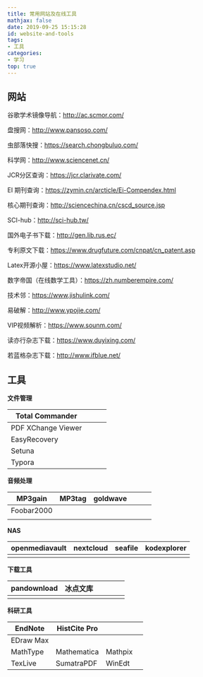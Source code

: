 ```yaml
---
title: 常用网站及在线工具
mathjax: false
date: 2019-09-25 15:15:28
id: website-and-tools
tags:
- 工具
categories:
- 学习
top: true
---
```


## 网站

谷歌学术镜像导航：http://ac.scmor.com/

盘搜网：http://www.pansoso.com/

虫部落快搜：https://search.chongbuluo.com/

<!---more--->

科学网：http://www.sciencenet.cn/



JCR分区查询：https://jcr.clarivate.com/

EI 期刊查询：https://zymin.cn/arcticle/Ei-Compendex.html

核心期刊查询：http://sciencechina.cn/cscd_source.jsp



SCI-hub：http://sci-hub.tw/

国外电子书下载：http://gen.lib.rus.ec/

专利原文下载：https://www.drugfuture.com/cnpat/cn_patent.asp



Latex开源小屋：https://www.latexstudio.net/

数字帝国（在线数学工具）：https://zh.numberempire.com/

技术邻：https://www.jishulink.com/



易破解：http://www.ypojie.com/

VIP视频解析：https://www.sounm.com/



读亦行杂志下载：https://www.duyixing.com/

若蓝格杂志下载：http://www.ifblue.net/

## 工具

**文件管理**

| Total Commander    |      |      |      |
| ------------------ | ---- | ---- | ---- |
| PDF XChange Viewer |      |      |      |
| EasyRecovery       |      |      |      |
| Setuna             |      |      |      |
| Typora             |      |      |      |

**音频处理**

| MP3gain    | MP3tag | goldwave |      |      |      |
| ---------- | ------ | -------- | ---- | ---- | ---- |
| Foobar2000 |        |          |      |      |      |
|            |        |          |      |      |      |

**NAS**

| openmediavault | nextcloud | seafile | kodexplorer |
| -------------- | --------- | ------- | ----------- |
|                |           |         |             |



**下载工具**

| pandownload | 冰点文库 |      |      |      |      |
| ----------- | -------- | ---- | ---- | ---- | ---- |
|             |          |      |      |      |      |



**科研工具**

| EndNote   | HistCite Pro |         |      |
| --------- | ------------ | ------- | ---- |
| EDraw Max |              |         |      |
| MathType  | Mathematica  | Mathpix |      |
| TexLive   | SumatraPDF   | WinEdt  |      |

